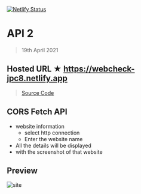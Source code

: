 [![Netlify Status](https://api.netlify.com/api/v1/badges/df24b9be-5c16-4ed6-8d73-a9f8476080d0/deploy-status)](https://app.netlify.com/sites/webcheck-jpc8/deploys)

# API 2

> 19th April 2021

## Hosted URL ★ https://webcheck-jpc8.netlify.app

> [Source Code](api2)

## CORS Fetch API

- website information
  - select http connection
  - Enter the website name
- All the details will be displayed
- with the screenshot of that website

## Preview

![site](https://github.com/JPC8/guvi_BootCamp/blob/main/Tasks/Week5/api-2/Preview1.png)
